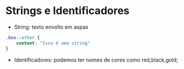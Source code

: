 # Strings e Identificadores

* String: texto envolto em aspas
  
```css
.box::after {
	content: "Isso é uma string"
}
``` 

* Identificadores: podemos ter nomes de cores como red,black,gold;